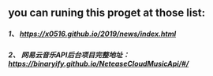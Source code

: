 ## you can runing this  proget at those list:  
##### 1、 https://x0516.github.io/2019/news/index.html
##### 2、 网易云音乐API后台项目完整地址：https://binaryify.github.io/NeteaseCloudMusicApi/#/
